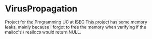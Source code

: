 # VirusPropagation
Project for the Programming UC at ISEC
This project has some memory leaks, mainly because I forgot to free the memory when verifying if the malloc's / reallocs would return NULL.
